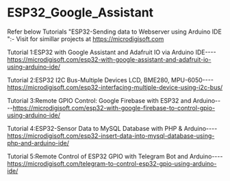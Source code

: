 # ESP32_Google_Assistant
Refer below Tutorials "ESP32-Sending data to Webserver using Arduino IDE ":- Visit for simillar projects at https://microdigisoft.com

Tutorial 1:ESP32 with Google Assistant and Adafruit IO via Arduino IDE----https://microdigisoft.com/esp32-with-google-assistant-and-adafruit-io-using-arduino-ide/

Tutorial 2:ESP32 I2C Bus-Multiple Devices LCD, BME280, MPU-6050----https://microdigisoft.com/esp32-interfacing-multiple-device-using-i2c-bus/

Tutorial 3:Remote GPIO Control: Google Firebase with ESP32 and Arduino----https://microdigisoft.com/esp32-with-google-firebase-to-control-gpio-using-arduino-ide/

Tutorial 4:ESP32-Sensor Data to MySQL Database with PHP & Arduino----https://microdigisoft.com/esp32-insert-data-into-mysql-database-using-php-and-arduino-ide/

Tutorial 5:Remote Control of ESP32 GPIO with Telegram Bot and Arduino----https://microdigisoft.com/telegram-to-control-esp32-gpio-using-arduino-ide/
